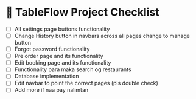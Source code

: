 # 🧾 TableFlow Project Checklist

- [ ] All settings page buttons functionality
- [ ] Change History button in navbars across all pages change to manage button
- [ ] Forgot password functionality
- [ ] Pre order page and its functionality
- [ ] Edit booking page and its functionality
- [ ] Functionality para maka search og restaurants
- [ ] Database implementation
- [ ] Edit navbar to point the correct pages (pls double check)
- [ ] Add more if naa pay nalimtan
